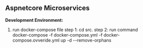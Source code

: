 ## Aspnetcore Microservices


**Development Environment:**

1. run docker-compose file 
step 1: cd src.
step 2: run command 				
        docker-compose -f docker-compose.yml -f docker-compose.ovveride.yml up -d --remove-orphans